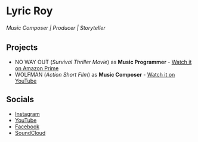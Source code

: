 # Lyric Roy
###### _Music Composer_ | _Producer_ | _Storyteller_



## Projects
- NO WAY OUT (_Survival Thriller Movie_) as __Music Programmer__ - [Watch it on Amazon Prime](https://www.primevideo.com/detail/0SUC7L7S4HR53P12M70CFW0BBO "NO WAY OUT on Amazon Prime")
- WOLFMAN (_Action Short Film_) as __Music Composer__ - [Watch it on YouTube](https://www.youtube.com/watch?v=UoptloBFKN8 "WOLFMAN on YouTube")

## Socials
- [Instagram](https://www.instagram.com/lyric.roy "Follow LYRIC on Insta")
- [YouTube](https://www.youtube.com/c/lyricroy "Subscribe LYRIC's YouTube channel")
- [Facebook](https://www.facebook.com/lyricroy "Follow LYRIC's page on Facebook")
- [SoundCloud](https://www.soundcloud.com/lyricroy "Follow LYRIC on SoundCloud")

<!-- For more info visit - [lyricroy.github.io](lyricroy.github.io) -->

<!--
**lyricroy/lyricroy** is a ✨ _special_ ✨ repository because its `README.md` (this file) appears on your GitHub profile.

Here are some ideas to get you started:

- 🔭 I’m currently working on ...
- 🌱 I’m currently learning ...
- 👯 I’m looking to collaborate on ...
- 🤔 I’m looking for help with ...
- 💬 Ask me about ...
- 📫 How to reach me: ...
- 😄 Pronouns: ...
- ⚡ Fun fact: ...
-->
